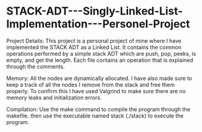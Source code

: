# STACK-ADT---Singly-Linked-List-Implementation---Personel-Project

Project Details:
This project is a personal project of mine where I have implemented the STACK ADT as a Linked List. It contains the common operations performed by a simple stack ADT which are push, pop, peeks, is empty, and get the length. Each file contains an operation that is explained through the comments.

Memory:
All the nodes are dynamically allocated. I have also made sure to keep a track of all the nodes I remove from the stack and free them properly. To confirm this I have used Valgrind to make sure there are no memory leaks and initialization errors.

Compilation:
Use the make command to compile the program through the makefile. then use the executable named stack (./stack) to execute the program.
